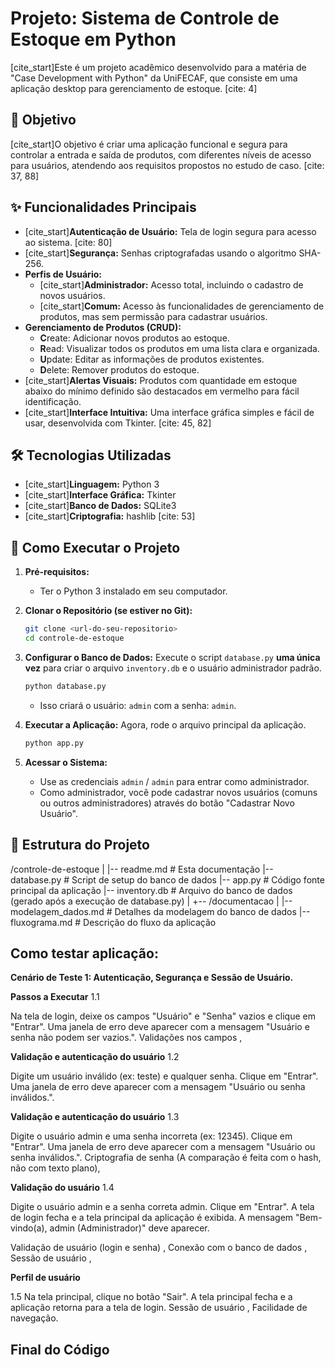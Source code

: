 # Projeto: Sistema de Controle de Estoque em Python

[cite_start]Este é um projeto acadêmico desenvolvido para a matéria de "Case Development with Python" da UniFECAF, que consiste em uma aplicação desktop para gerenciamento de estoque. [cite: 4]

## 🎯 Objetivo

[cite_start]O objetivo é criar uma aplicação funcional e segura para controlar a entrada e saída de produtos, com diferentes níveis de acesso para usuários, atendendo aos requisitos propostos no estudo de caso. [cite: 37, 88]

## ✨ Funcionalidades Principais

* [cite_start]**Autenticação de Usuário:** Tela de login segura para acesso ao sistema. [cite: 80]
* [cite_start]**Segurança:** Senhas criptografadas usando o algoritmo SHA-256. 
* **Perfis de Usuário:**
    * [cite_start]**Administrador:** Acesso total, incluindo o cadastro de novos usuários. 
    * [cite_start]**Comum:** Acesso às funcionalidades de gerenciamento de produtos, mas sem permissão para cadastrar usuários. 
* **Gerenciamento de Produtos (CRUD):**
    * **C**reate: Adicionar novos produtos ao estoque.
    * **R**ead: Visualizar todos os produtos em uma lista clara e organizada.
    * **U**pdate: Editar as informações de produtos existentes.
    * **D**elete: Remover produtos do estoque.
* [cite_start]**Alertas Visuais:** Produtos com quantidade em estoque abaixo do mínimo definido são destacados em vermelho para fácil identificação. 
* [cite_start]**Interface Intuitiva:** Uma interface gráfica simples e fácil de usar, desenvolvida com Tkinter. [cite: 45, 82]

## 🛠️ Tecnologias Utilizadas

* [cite_start]**Linguagem:** Python 3 
* [cite_start]**Interface Gráfica:** Tkinter 
* [cite_start]**Banco de Dados:** SQLite3 
* [cite_start]**Criptografia:** hashlib [cite: 53]

## 🚀 Como Executar o Projeto

1.  **Pré-requisitos:**
    * Ter o Python 3 instalado em seu computador.

2.  **Clonar o Repositório (se estiver no Git):**
    ```bash
    git clone <url-do-seu-repositorio>
    cd controle-de-estoque
    ```

3.  **Configurar o Banco de Dados:**
    Execute o script `database.py` **uma única vez** para criar o arquivo `inventory.db` e o usuário administrador padrão.
    ```bash
    python database.py
    ```
    * Isso criará o usuário: `admin` com a senha: `admin`.

4.  **Executar a Aplicação:**
    Agora, rode o arquivo principal da aplicação.
    ```bash
    python app.py
    ```

5.  **Acessar o Sistema:**
    * Use as credenciais `admin` / `admin` para entrar como administrador.
    * Como administrador, você pode cadastrar novos usuários (comuns ou outros administradores) através do botão "Cadastrar Novo Usuário".

## 📂 Estrutura do Projeto

/controle-de-estoque
|
|-- readme.md                # Esta documentação
|-- database.py              # Script de setup do banco de dados
|-- app.py                   # Código fonte principal da aplicação
|-- inventory.db             # Arquivo do banco de dados (gerado após a execução de database.py)
|
+-- /documentacao
|
|-- modelagem_dados.md   # Detalhes da modelagem do banco de dados
|-- fluxograma.md        # Descrição do fluxo da aplicação

## Como testar aplicação: 
**Cenário de Teste 1: Autenticação, Segurança e Sessão de Usuário.**

**Passos a Executar**
1.1

Na tela de login, deixe os campos "Usuário" e "Senha" vazios e clique em "Entrar".
Uma janela de erro deve aparecer com a mensagem "Usuário e senha não podem ser vazios.". 
Validações nos campos , 


**Validação e autenticação do usuário**
1.2

Digite um usuário inválido (ex: teste) e qualquer senha. Clique em "Entrar".
Uma janela de erro deve aparecer com a mensagem "Usuário ou senha inválidos.".

**Validação e autenticação do usuário** 
1.3

Digite o usuário admin e uma senha incorreta (ex: 12345). Clique em "Entrar".
Uma janela de erro deve aparecer com a mensagem "Usuário ou senha inválidos.".
Criptografia de senha (A comparação é feita com o hash, não com texto plano), 

**Validação do usuário** 
1.4

Digite o usuário admin e a senha correta admin. Clique em "Entrar".
A tela de login fecha e a tela principal da aplicação é exibida. A mensagem "Bem-vindo(a), admin (Administrador)" deve aparecer.

Validação de usuário (login e senha) , 
Conexão com o banco de dados , 
Sessão de usuário , 

**Perfil de usuário** 

1.5
Na tela principal, clique no botão "Sair".
A tela principal fecha e a aplicação retorna para a tela de login.
Sessão de usuário , 
Facilidade de navegação.

## Final do Código ##




